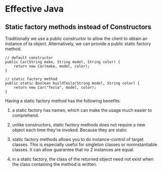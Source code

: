 # Effective Java

## Static factory methods instead of Constructors
Traditionally we use a public constructor to allow the client to obtain an instance of ta object. Alternatively, we can provide a public static factory method.

```
// default constructor
public Car(String make, String model, String color) {
    return new Car(make, model, color);
}

// static factory method
public static Boolean buildTesla(String model, String color) {
    return new Car("Tesla", model, color);
}
```

Having a static factory method has the following benefits:

1. a static factory has names, which can make the usage much easier to comprehend.

2. unlike constructors, static factory methods does not require a new object each time they're invoked. Because they are static

3. static factory methods allows you to do instance-control of target classes. This is especially useful for singleton classes or noninstantiable classes. It can allow guarantee that no 2 instances are equal. 

4. in a static factory, the class of the returned object need not exist when the class containing the method is written.

